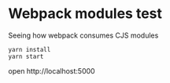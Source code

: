 # Webpack modules test

Seeing how webpack consumes CJS modules

```
yarn install
yarn start
```

open http://localhost:5000
